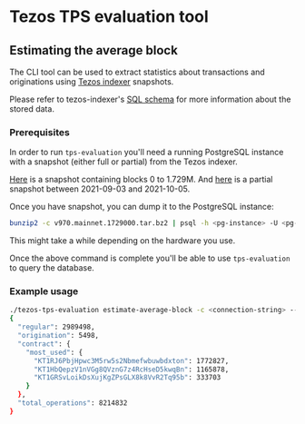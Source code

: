 # Tezos TPS evaluation tool

## Estimating the average block

The CLI tool can be used to extract statistics about transactions and originations using [Tezos
indexer](https://gitlab.com/nomadic-labs/tezos-indexer) snapshots.

Please refer to tezos-indexer's [SQL schema](https://gitlab.com/nomadic-labs/tezos-indexer/-/tree/master/src/db-schema) for more
information about the stored data.

### Prerequisites

In order to run `tps-evaluation` you'll need a running PostgreSQL instance with a snapshot (either
full or partial) from the Tezos indexer.

[Here](https://z.lamini.ca/v970.mainnet.1729000.tar.bz2) is a snapshot containing blocks 0 to 1.729M. And
[here](https://z.lamini.ca/recent_blocks_mainnet.2021-Oct-5.sql.bz2) is a partial snapshot between
2021-09-03 and 2021-10-05.

Once you have snapshot, you can dump it to the PostgreSQL instance:

```bash
bunzip2 -c v970.mainnet.1729000.tar.bz2 | psql -h <pg-instance> -U <pg-user> -a <your-db-name>
```

This might take a while depending on the hardware you use.

Once the above command is complete you'll be able to use `tps-evaluation` to query the database.

### Example usage

```bash
./tezos-tps-evaluation estimate-average-block -c <connection-string> --start 2021-09-01 --end 2021-09-30 -p 0.04
{
  "regular": 2989498,
  "origination": 5498,
  "contract": {
    "most_used": {
      "KT1RJ6PbjHpwc3M5rw5s2Nbmefwbuwbdxton": 1772827,
      "KT1HbQepzV1nVGg8QVznG7z4RcHseD5kwqBn": 1165878,
      "KT1GRSvLoikDsXujKgZPsGLX8k8VvR2Tq95b": 333703
    }
  },
  "total_operations": 8214832
}
```
